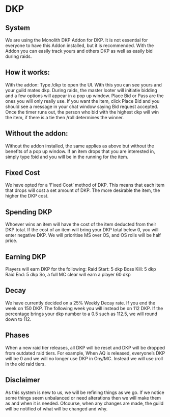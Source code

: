 # <Flash> DKP

## System

We are using the Monolith DKP Addon for DKP. It is not essential for everyone to have this Addon installed, but it is recommended. With the Addon you can easily track yours and others DKP as well as easily bid during raids.
## How it works:
With the addon: Type /dkp to open the UI. With this you can see yours and your guild mates dkp. During raids, the master looter will initiatie bidding and a few options will appear in a pop up window. Place Bid or Pass are the ones you will only really use. If you want the item, click Place Bid and you should see a message in your chat window saying Bid request accepted. Once the timer runs out, the person who bid with the highest dkp will win the item, if there is a tie then /roll determines the winner.
## Without the addon: 
Without the addon installed, the same applies as above but without the benefits of a pop up window. If an item drops that you are interested in, simply type !bid and you will be in the running for the item.
## Fixed Cost
We have opted for a ‘Fixed Cost’ method of DKP. This means that each item that drops will cost a set amount of DKP. The more desirable the item, the higher the DKP cost.
## Spending DKP
Whoever wins an item will have the cost of the item deducted from their DKP total. If the cost of an item will bring your DKP total below 0, you will enter negative DKP. We will prioritise MS over OS, and OS rolls will be half price.
## Earning DKP
Players will earn DKP for the following: Raid Start: 5 dkp Boss Kill: 5 dkp Raid End: 5 dkp
So, a full MC clear will earn a player 60 dkp
## Decay
We have currently decided on a 25% Weekly Decay rate. If you end the week on 150 DKP. The following week you will instead be on 112 DKP. If the percentage brings your dkp number to a 0.5 such as 112.5, we will round down to 112.
## Phases
When a new raid tier releases, all DKP will be reset and DKP will be dropped from outdated raid tiers.
For example, When AQ is released, everyone’s DKP will be 0 and we will no longer use DKP in Ony/MC. Instead we will use /roll in the old raid tiers.
## Disclaimer
As this system is new to us, we will be refining things as we go. If we notice some things seem unbalanced or need alterations then we will make them as and when it is needed. Ofcourse, when any changes are made, the guild will be notified of what will be changed and why.